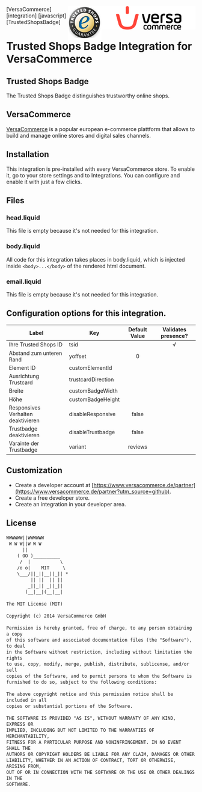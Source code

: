 [<img src="versacommerce.png" width="250px" align="right" alt="VersaCommerce.de">](https://www.versacommerce.de/?utm_source=github)
[<img src="trustedshops.png" width="90px" align="right" alt="trustedshops.de">](https://www.trustedshops.de/?utm_source=www.versacommerce.de)

[VersaCommerce] [integration] [javascript] [TrustedShopsBadge]

# Trusted Shops Badge Integration for VersaCommerce

## Trusted Shops Badge
The Trusted Shops Badge distinguishes trustworthy online shops.

## VersaCommerce

[VersaCommerce](https://www.versacommerce.de/?utm_source=github) is a popular european e-commerce plattform that allows to build and manage online stores and digital sales channels.

## Installation
This integration is pre-installed with every VersaCommerce store. To enable it, go to your store settings and to Integrations. You can configure and enable it with just a few clicks.

## Files

### head.liquid
This file is empty because it's not needed for this integration.

### body.liquid
All code for this integration takes places in body.liquid, which is injected inside ```<body>...</body>``` of the rendered html document.

### email.liquid
This file is empty because it's not needed for this integration.

## Configuration options for this integration.
| Label                              | Key                | Default Value | Validates presence? |
| ---------------------------------- | ------------------ | :-----------: | :------------------:|
| Ihre Trusted Shops ID              | tsid               |               |         √           |
| Abstand zum unteren Rand           | yoffset            |        0      |                     |
| Element ID                         | customElementId    |               |                     |
| Ausrichtung Trustcard              | trustcardDirection |               |                     |
| Breite                             | customBadgeWidth   |               |                     |
| Höhe                               | customBadgeHeight  |               |                     |
| Responsives Verhalten deaktivieren | disableResponsive  |     false     |                     |
| Trustbadge deaktivieren            | disableTrustbadge  |     false     |                     |
| Varainte der Trustbadge            |  variant           |     reviews   |                     |


##  Customization
* Create a developer account at [https://www.versacommerce.de/partner](https://www.versacommerce.de/partner?utm_source=github).
* Create a free developer store.
* Create an integration in your developer area.

## License

```
WWWWWW||WWWWWW
 W W W||W W W
      ||
    ( OO )__________
     /  |           \
    /o o|    MIT     \
    \___/||_||__||_|| *
         || ||  || ||
        _||_|| _||_||
       (__|__|(__|__|

The MIT License (MIT)

Copyright (c) 2014 VersaCommerce GmbH

Permission is hereby granted, free of charge, to any person obtaining a copy
of this software and associated documentation files (the "Software"), to deal
in the Software without restriction, including without limitation the rights
to use, copy, modify, merge, publish, distribute, sublicense, and/or sell
copies of the Software, and to permit persons to whom the Software is
furnished to do so, subject to the following conditions:

The above copyright notice and this permission notice shall be included in all
copies or substantial portions of the Software.

THE SOFTWARE IS PROVIDED "AS IS", WITHOUT WARRANTY OF ANY KIND, EXPRESS OR
IMPLIED, INCLUDING BUT NOT LIMITED TO THE WARRANTIES OF MERCHANTABILITY,
FITNESS FOR A PARTICULAR PURPOSE AND NONINFRINGEMENT. IN NO EVENT SHALL THE
AUTHORS OR COPYRIGHT HOLDERS BE LIABLE FOR ANY CLAIM, DAMAGES OR OTHER
LIABILITY, WHETHER IN AN ACTION OF CONTRACT, TORT OR OTHERWISE, ARISING FROM,
OUT OF OR IN CONNECTION WITH THE SOFTWARE OR THE USE OR OTHER DEALINGS IN THE
SOFTWARE.
```
